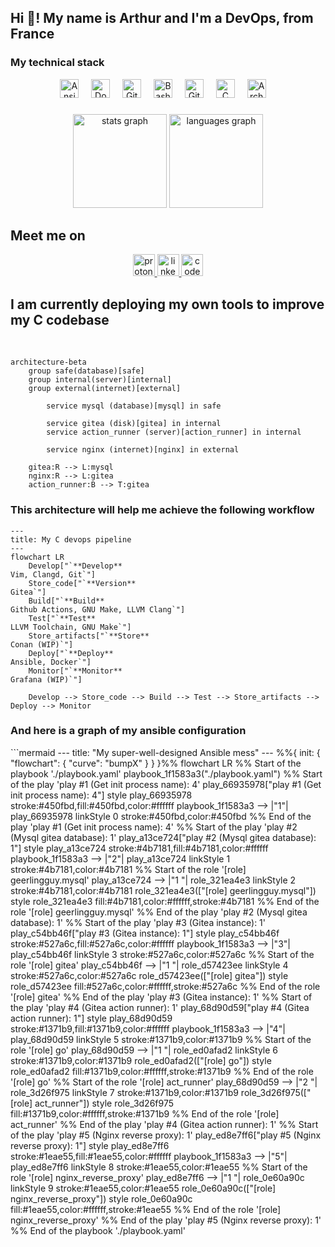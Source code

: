 <h2 align="left">Hi 👋! My name is Arthur and I'm a DevOps, from France</h2>

###

<h3> My technical stack </h3>
<div align="center">
  <img src="https://cdn.jsdelivr.net/gh/devicons/devicon/icons/ansible/ansible-original.svg" height="30" alt="Ansible logo"  />
  <img width="12" />
  <img src="https://cdn.jsdelivr.net/gh/devicons/devicon/icons/docker/docker-original.svg" height="30" alt="Docker logo"  />
  <img width="12" />
  <img src="https://cdn.jsdelivr.net/gh/devicons/devicon/icons/githubactions/githubactions-original.svg" height="30" alt="GitHub Actions logo"  />
  <img width="12" />
  <img src="https://cdn.jsdelivr.net/gh/devicons/devicon/icons/bash/bash-original.svg" height="30" alt="Bash logo"  />
  <img width="12" />
  <img src="https://cdn.jsdelivr.net/gh/devicons/devicon/icons/git/git-original.svg" height="30" alt="Git logo"  />
  <img width="12" />
  <img src="https://cdn.jsdelivr.net/gh/devicons/devicon/icons/c/c-original.svg" height="30" alt="C logo"  />
  <img width="12" />
  <img src="https://cdn.jsdelivr.net/gh/devicons/devicon/icons/archlinux/archlinux-original.svg" height="30" alt="Arch Linux logo"  />
  <img width="12" />
</div>

###

<div align="center">
  <img src="https://github-readme-stats.vercel.app/api?username=boyreau&hide_title=false&hide_rank=true&show_icons=true&include_all_commits=true&count_private=true&disable_animations=false&theme=dracula&locale=en&hide_border=false" height="150" alt="stats graph"  />
  <img src="https://github-readme-stats.vercel.app/api/top-langs?username=boyreau&locale=en&hide_title=false&count_private=false&layout=compact&card_width=320&langs_count=5&theme=dracula&hide_border=false&" height="150" alt="languages graph"  />
</div>

<h2> Meet me on </h2>

<div align="center">
  <a href="mailto:bnzlvosnb@mozmail.com">
    <img src="https://img.shields.io/static/v1?message=ProtonMail&logo=protonmail&label=&color=6D4AFF&logoColor=white&labelColor=&style=for-the-badge" height="35" alt="proton mail logo"  />
  </a>
  <a href="https://www.linkedin.com/in/arthur-b-346985283">
    <img src="https://img.shields.io/static/v1?message=LinkedIn&logo=linkedin&label=&color=0077B5&logoColor=white&labelColor=&style=for-the-badge" height="35" alt="linkedin logo"  />
  </a>
  <a href="https://codeberg.org/zo">
    <img src="https://img.shields.io/static/v1?message=Codeberg&logo=codeberg&label=&color=4793CC&logoColor=white&labelColor=&style=for-the-badge" height="35" alt="codeberg logo"  />
  </a>
</div>

<h2> I am currently deploying my own tools to improve my C codebase </h2>

<br clear="both">

```mermaid
architecture-beta
    group safe(database)[safe]
    group internal(server)[internal]
    group external(internet)[external]

        service mysql (database)[mysql] in safe

        service gitea (disk)[gitea] in internal
        service action_runner (server)[action_runner] in internal

        service nginx (internet)[nginx] in external

    gitea:R --> L:mysql
    nginx:R --> L:gitea
    action_runner:B --> T:gitea
```

###

<h3> This architecture will help me achieve the following workflow </h3>

```mermaid
---
title: My C devops pipeline
---
flowchart LR
    Develop["`**Develop**
Vim, Clangd, Git`"]
    Store_code["`**Version**
Gitea`"]
    Build["`**Build**
Github Actions, GNU Make, LLVM Clang`"]
    Test["`**Test**
LLVM Toolchain, GNU Make`"]
    Store_artifacts["`**Store**
Conan (WIP)`"]
    Deploy["`**Deploy**
Ansible, Docker`"]
    Monitor["`**Monitor**
Grafana (WIP)`"]

    Develop --> Store_code --> Build --> Test --> Store_artifacts --> Deploy --> Monitor
```

<h3> And here is a graph of my ansible configuration </h3>
```mermaid
---
title: "My super-well-designed Ansible mess"
---
%%{ init: { "flowchart": { "curve": "bumpX" } } }%%
flowchart LR
	%% Start of the playbook './playbook.yaml'
	playbook_1f1583a3("./playbook.yaml")
		%% Start of the play 'play #1 (Get init process name): 4'
		play_66935978["play #1 (Get init process name): 4"]
		style play_66935978 stroke:#450fbd,fill:#450fbd,color:#ffffff
		playbook_1f1583a3 --> |"1"| play_66935978
		linkStyle 0 stroke:#450fbd,color:#450fbd
		%% End of the play 'play #1 (Get init process name): 4'
		%% Start of the play 'play #2 (Mysql gitea database): 1'
		play_a13ce724["play #2 (Mysql gitea database): 1"]
		style play_a13ce724 stroke:#4b7181,fill:#4b7181,color:#ffffff
		playbook_1f1583a3 --> |"2"| play_a13ce724
		linkStyle 1 stroke:#4b7181,color:#4b7181
			%% Start of the role '[role] geerlingguy.mysql'
			play_a13ce724 --> |"1 "| role_321ea4e3
			linkStyle 2 stroke:#4b7181,color:#4b7181
			role_321ea4e3(["[role] geerlingguy.mysql"])
			style role_321ea4e3 fill:#4b7181,color:#ffffff,stroke:#4b7181
			%% End of the role '[role] geerlingguy.mysql'
		%% End of the play 'play #2 (Mysql gitea database): 1'
		%% Start of the play 'play #3 (Gitea instance): 1'
		play_c54bb46f["play #3 (Gitea instance): 1"]
		style play_c54bb46f stroke:#527a6c,fill:#527a6c,color:#ffffff
		playbook_1f1583a3 --> |"3"| play_c54bb46f
		linkStyle 3 stroke:#527a6c,color:#527a6c
			%% Start of the role '[role] gitea'
			play_c54bb46f --> |"1 "| role_d57423ee
			linkStyle 4 stroke:#527a6c,color:#527a6c
			role_d57423ee(["[role] gitea"])
			style role_d57423ee fill:#527a6c,color:#ffffff,stroke:#527a6c
			%% End of the role '[role] gitea'
		%% End of the play 'play #3 (Gitea instance): 1'
		%% Start of the play 'play #4 (Gitea action runner): 1'
		play_68d90d59["play #4 (Gitea action runner): 1"]
		style play_68d90d59 stroke:#1371b9,fill:#1371b9,color:#ffffff
		playbook_1f1583a3 --> |"4"| play_68d90d59
		linkStyle 5 stroke:#1371b9,color:#1371b9
			%% Start of the role '[role] go'
			play_68d90d59 --> |"1 "| role_ed0afad2
			linkStyle 6 stroke:#1371b9,color:#1371b9
			role_ed0afad2(["[role] go"])
			style role_ed0afad2 fill:#1371b9,color:#ffffff,stroke:#1371b9
			%% End of the role '[role] go'
			%% Start of the role '[role] act_runner'
			play_68d90d59 --> |"2 "| role_3d26f975
			linkStyle 7 stroke:#1371b9,color:#1371b9
			role_3d26f975(["[role] act_runner"])
			style role_3d26f975 fill:#1371b9,color:#ffffff,stroke:#1371b9
			%% End of the role '[role] act_runner'
		%% End of the play 'play #4 (Gitea action runner): 1'
		%% Start of the play 'play #5 (Nginx reverse proxy): 1'
		play_ed8e7ff6["play #5 (Nginx reverse proxy): 1"]
		style play_ed8e7ff6 stroke:#1eae55,fill:#1eae55,color:#ffffff
		playbook_1f1583a3 --> |"5"| play_ed8e7ff6
		linkStyle 8 stroke:#1eae55,color:#1eae55
			%% Start of the role '[role] nginx_reverse_proxy'
			play_ed8e7ff6 --> |"1 "| role_0e60a90c
			linkStyle 9 stroke:#1eae55,color:#1eae55
			role_0e60a90c(["[role] nginx_reverse_proxy"])
			style role_0e60a90c fill:#1eae55,color:#ffffff,stroke:#1eae55
			%% End of the role '[role] nginx_reverse_proxy'
		%% End of the play 'play #5 (Nginx reverse proxy): 1'
	%% End of the playbook './playbook.yaml'

```
